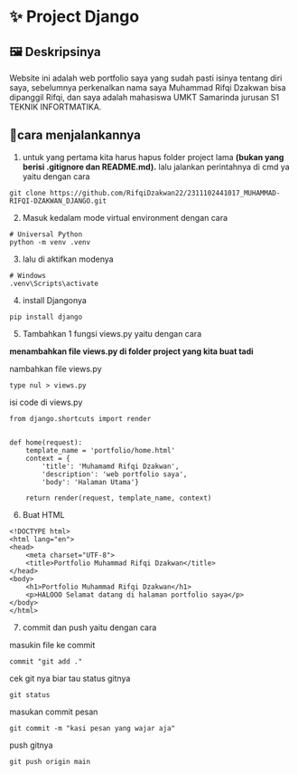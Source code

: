 # ✨ Project Django
## 🖼️ Deskripsinya
Website ini adalah web portfolio saya yang sudah pasti isinya tentang diri saya, sebelumnya perkenalkan nama saya Muhammad Rifqi Dzakwan bisa dipanggil Rifqi, dan saya adalah mahasiswa UMKT Samarinda jurusan S1 TEKNIK INFORTMATIKA.
## 📱cara menjalankannya
1. untuk yang pertama kita harus hapus folder project lama **(bukan yang berisi .gitignore dan README.md).**
lalu jalankan perintahnya di cmd ya yaitu dengan cara
```shell
git clone https://github.com/RifqiDzakwan22/2311102441017_MUHAMMAD-RIFQI-DZAKWAN_DJANGO.git
```

2. Masuk kedalam mode virtual environment dengan cara

```shell
# Universal Python
python -m venv .venv
```

3. lalu di aktifkan modenya

```shell
# Windows
.venv\Scripts\activate
```

4. install Djangonya
```shell
pip install django
```

5. Tambahkan 1 fungsi views.py yaitu dengan cara

**menambahkan file views.py di folder project yang kita buat tadi**

nambahkan file views.py
```shell
type nul > views.py
```

isi code di views.py
```shell
from django.shortcuts import render


def home(request):
    template_name = 'portfolio/home.html'
    context = {
        'title': 'Muhamamd Rifqi Dzakwan',
        'description': 'web portfolio saya',
        'body': 'Halaman Utama'}

    return render(request, template_name, context)
```
6. Buat HTML

```shell
<!DOCTYPE html>
<html lang="en">
<head>
    <meta charset="UTF-8">
    <title>Portfolio Muhammad Rifqi Dzakwan</title>
</head>
<body>
    <h1>Portfolio Muhammad Rifqi Dzakwan</h1>
    <p>HALOOO Selamat datang di halaman portfolio saya</p>
</body>
</html>
```

7. commit dan push yaitu dengan cara

masukin file ke commit
```shell
commit "git add ."
```
cek git nya biar tau status gitnya
```shell
git status
```
masukan commit pesan
```shell
git commit -m "kasi pesan yang wajar aja"
```
push gitnya
```shell
git push origin main
```


